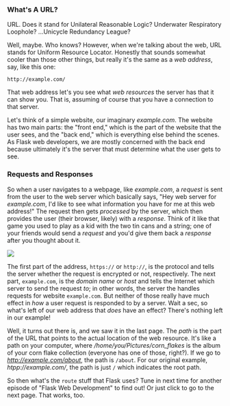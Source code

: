 [//]: # (Source https://www.youtube.com/watch?v=4r6WdaY3SOA)
[//]: # (Source https://en.wikipedia.org/wiki/URL)

### What's A URL?

URL. Does it stand for Unilateral Reasonable Logic? Underwater Respiratory Loophole? ...Unicycle Redundancy League?

Well, maybe. Who knows? However, when we're talking about the web, URL stands for Uniform Resource Locator. Honestly that sounds somewhat cooler than those other things, but really it's the same as a *web address*, say, like this one:

```http://example.com/```

That web address let's you see what *web resources* the server has that it can show you. That is, assuming of course that you have a connection to that server.

Let's think of a simple website, our imaginary *example.com*. The website has two main parts: the "front end," which is the part of the website that the user sees, and the "back end," which is everything else behind the scenes. As Flask web developers, we are mostly concerned with the back end because ultimately it's the server that must determine what the user gets to see.

### Requests and Responses

So when a user navigates to a webpage, like *example.com*, a *request* is sent from the user to the web server which basically says, "Hey web server for *example.com*, I'd like to see what information you have for me at this web address!" The request then gets *processed* by the server, which then provides the user (their browser, likely) with a *response*. Think of it like that game you used to play as a kid with the two tin cans and a string; one of your friends would send a *request* and you'd give them back a *response* after you thought about it.

[//]: # (diagram here)

![](../images/placeholder.png)

The first part of the address, `https://` or `http://`, is the protocol and tells the server whether the request is encrypted or not, respectively. The next part, `example.com`, is the *domain name* or *host* and tells the Internet which server to send the request *to*; in other words, the server the handles requests for website `example.com`. But neither of those really have much effect in *how* a user request is responded to by a server. Wait a sec, so what's left of our web address that *does* have an effect? There's nothing left in our example!

Well, it turns out there is, and we saw it in the last page. The  *path* is the part of the URL that points to the actual location of the web resource. It's like a path on your computer, where */home/you/Pictures/corn_flakes* is the album of your corn flake collection (everyone has one of those, right?). If we go to *http://example.com/about*, the path is `/about`. For our original example, *htpp://example.com/*, the path is just `/` which indicates the root path.

So then what's the `route` stuff that Flask uses? Tune in next time for another episode of "Flask Web Development" to find out! Or just click to go to the next page. That works, too.